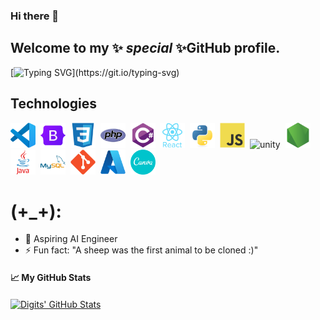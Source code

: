 ### Hi there 👋

## Welcome to my ✨ _special_ ✨GitHub profile.
[![Typing SVG](https://readme-typing-svg.herokuapp.com?font=Fira+Code&pause=1000&color=F78124&width=435&lines=I'm+a+dedicated+software+developer.)](https://git.io/typing-svg)

## Technologies
<div>
   <img src="https://github.com/devicons/devicon/blob/master/icons/vscode/vscode-original.svg" title="PHP" alt="sf" width="40" height="40"/>&nbsp;
  <img src="https://github.com/devicons/devicon/blob/master/icons/bootstrap/bootstrap-original.svg" title="PHP" alt="sf" width="40" height="40"/>&nbsp;
  <img src="https://github.com/devicons/devicon/blob/master/icons/css3/css3-original.svg" title="PHP" alt="sf" width="40" height="40"/>&nbsp;
  <img src="https://github.com/devicons/devicon/blob/master/icons/php/php-original.svg" title="PHP" alt="sf" width="40" height="40"/>&nbsp;
  <img src="https://github.com/devicons/devicon/blob/master/icons/csharp/csharp-original.svg" title="Csharp" alt="C#" width="40" height="40"/>&nbsp;
  <img src="https://github.com/devicons/devicon/blob/master/icons/react/react-original-wordmark.svg" title="React" alt="React" width="40" height="40"/>&nbsp;
  <img src="https://github.com/devicons/devicon/blob/master/icons/python/python-original.svg" title="Python" alt="Python" width="40" height="40"/>&nbsp;
  <img src="https://github.com/devicons/devicon/blob/master/icons/javascript/javascript-original.svg" title="PHP" alt="sf" width="40" height="40"/>&nbsp;
  <img src="https://github.com/devicons/devicon/blob/master/icons/unity/unity" title="Unity" alt="unity" width="40" height="40"/>&nbsp;
  <img src="https://github.com/devicons/devicon/blob/master/icons/nodejs/nodejs-original.svg" title="JQuery" alt="JQuery" width="40" height="40"/>&nbsp;
  <img src="https://github.com/devicons/devicon/blob/master/icons/java/java-original-wordmark.svg" title="JQuery" alt="JQuery" width="40" height="40"/>&nbsp;
  <img src="https://github.com/devicons/devicon/blob/master/icons/mysql/mysql-original-wordmark.svg" title="R" alt="R" width="40" height="40"/>&nbsp;
  <img src="https://github.com/devicons/devicon/blob/master/icons/git/git-original.svg" title="R" alt="R" width="40" height="40"/>&nbsp;
  <img src="https://github.com/devicons/devicon/blob/master/icons/azure/azure-original.svg" title="Azure" alt="Azure" width="40" height="40"/>&nbsp;
  <img src="https://github.com/devicons/devicon/blob/master/icons/canva/canva-original.svg" title="Photoshop" alt="Py" width="40" height="40"/>&nbsp;
  <div>
    
# (+_+):

- 🌱 Aspiring AI Engineer
- ⚡ Fun fact: "A sheep was the first animal to be cloned :)"

#### &#x1f4c8; My GitHub Stats

<a href="https://github.com/digital-101">
  <img align="center" src="https://github-readme-stats.vercel.app/api?username=digital-101&show_icons=true&line_height=33&count_private=false&theme=dark" alt="Digits' GitHub Stats" />
</a>
